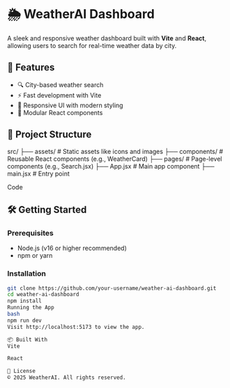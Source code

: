 # 🌦️ WeatherAI Dashboard

A sleek and responsive weather dashboard built with **Vite** and **React**, allowing users to search for real-time weather data by city.

## 🚀 Features

- 🔍 City-based weather search
- ⚡ Fast development with Vite
- 🎨 Responsive UI with modern styling
- 🧩 Modular React components

## 📁 Project Structure

src/ ├── assets/ # Static assets like icons and images ├── components/ # Reusable React components (e.g., WeatherCard) ├── pages/ # Page-level components (e.g., Search.jsx) ├── App.jsx # Main app component ├── main.jsx # Entry point

Code

## 🛠️ Getting Started

### Prerequisites

- Node.js (v16 or higher recommended)
- npm or yarn

### Installation

```bash
git clone https://github.com/your-username/weather-ai-dashboard.git
cd weather-ai-dashboard
npm install
Running the App
bash
npm run dev
Visit http://localhost:5173 to view the app.

📦 Built With
Vite

React

📝 License
© 2025 WeatherAI. All rights reserved.